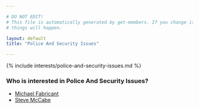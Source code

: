 ```yaml
---

# DO NOT EDIT!
# This file is automatically generated by get-members. If you change it, bad
# things will happen.

layout: default
title: "Police And Security Issues"

---
```


{% include interests/police-and-security-issues.md %}

### Who is interested in Police And Security Issues?


* [Michael Fabricant](/members/michael-fabricant.html)
* [Steve McCabe](/members/steve-mccabe.html)
